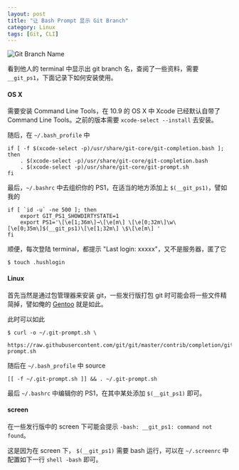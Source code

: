 ```yaml
---
layout: post
title: "让 Bash Prompt 显示 Git Branch"
category: Linux
tags: [Git, CLI]
---
```


![Git Branch Name](//cdn.09hd.com/images/2014/07/git-branch.png)

看到他人的 terminal 中显示出 git branch 名，查阅了一些资料，需要 `__git_ps1`，下面记录下如何安装使用。

<!-- more -->

#### OS X

需要安装 Command Line Tools，在 10.9 的 OS X 中 Xcode 已经默认自带了 Command Line Tools。之前的版本需要 `xcode-select --install` 去安装。

随后，在 `~/.bash_profile` 中

    if [ -f $(xcode-select -p)/usr/share/git-core/git-completion.bash ]; then
        . $(xcode-select -p)/usr/share/git-core/git-completion.bash
        . $(xcode-select -p)/usr/share/git-core/git-prompt.sh
    fi

最后，`~/.bashrc` 中去组织你的 PS1，在适当的地方添加上 `$(__git_ps1)`，譬如我的

    if [ `id -u` -ne 500 ]; then
        export GIT_PS1_SHOWDIRTYSTATE=1
        export PS1='\[\e[1;36m\]→\[\e[m\] \[\e[0;32m\]\w\[\e[0;35m\]$(__git_ps1)\[\e[1;32m\] \$\[\e[m\] '
    fi

顺便，每次登陆 terminal，都提示 "Last login: xxxxx"，又不是服务器，匿了它

    $ touch .hushlogin

#### Linux

首先当然是通过包管理器来安装 git，一些发行版打包 git 时可能会将一些文件精简掉，譬如俺的 [Gentoo](https://bugs.gentoo.org/show_bug.cgi?id=477920) 就是如此。

此时可以如此

    $ curl -o ~/.git-prompt.sh \
        https://raw.githubusercontent.com/git/git/master/contrib/completion/git-prompt.sh

随后在 `~/.bash_profile` 中 source

    [[ -f ~/.git-prompt.sh ]] && . ~/.git-prompt.sh

最后 `~/.bashrc` 中编辑你的 PS1，在其中某处添加 `$(__git_ps1)` 即可。

#### screen

在一些发行版中的 screen 下可能会提示 `-bash: __git_ps1: command not found`。

这是因为在 screen 下， `$(__git_ps1)` 需要 bash 运行，可以在 `~/.screenrc` 中配置如下一行  `shell -bash` 即可。

